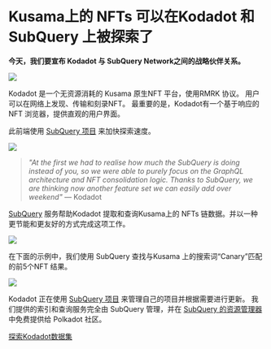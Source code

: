 # Kusama上的 NFTs 可以在Kodadot 和 SubQuery 上被探索了

**今天，我们要宣布 Kodadot 与 SubQuery Network之间的战略伙伴关系。**

![](https://miro.medium.com/max/1400/1*Y4kdG9uEoxrySzb19QKxPg.gif)

Kodadot 是一个无资源消耗的 Kusama 原生NFT 平台，使用RMRK 协议。 用户可以在网络上发现、传输和刻录NFT。 最重要的是，Kodadot有一个基于响应的 NFT 浏览器，提供直观的用户界面。

此前端使用 [SubQuery 项目](https://explorer.subquery.network/subquery/vikiival/magick) 来加快探索速度。

![](https://miro.medium.com/max/1400/0*3TdpXjj1iwGNdA3n)

> _"At the first we had to realise how much the SubQuery is doing instead of you, so we were able to purely focus on the GraphQL architecture and NFT consolidation logic. Thanks to SubQuery, we are thinking now another feature set we can easily add over weekend"_ — Kodadot

[SubQuery](https://subquery.network/) 服务帮助Kodadot 提取和查询Kusama上的 NFTs 链数据。并以一种更节能和更友好的方式完成这项工作。

![](https://miro.medium.com/max/1400/0*AocvCHVWMsGtH1Oz)

在下面的示例中，我们使用 SubQuery 查找与Kusama 上的搜索词“Canary”匹配的前5个NFT 结果。

![](https://miro.medium.com/max/1400/0*QTzLpC0D-pYWDngZ)

Kodadot 正在使用 [SubQuery 项目](https://project.subquery.network/) 来管理自己的项目并根据需要进行更新。 我们提供的索引和查询服务完全由 SubQuery 管理，并在 [SubQuery 的资源管理器](https://explorer.subquery.network/) 中免费提供给 Polkadot 社区。

[探索Kodadot数据集](https://explorer.subquery.network/subquery/vikiival/magick)
